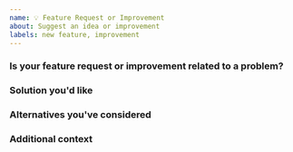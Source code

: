 ```yaml
---
name: 💡 Feature Request or Improvement
about: Suggest an idea or improvement
labels: new feature, improvement
---
```


### Is your feature request or improvement related to a problem?
<!-- Describe what the problem is -->

### Solution you'd like
<!-- A clear and concise description of what you want to happen -->

### Alternatives you've considered
<!-- Alternative solutions or features you have thought of -->

### Additional context
<!-- Add any other context or screenshots about the feature request or improvement here -->
